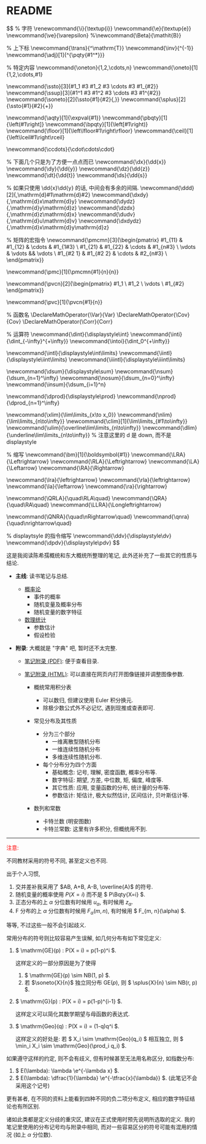 # README

$$
% 字符
\renewcommand{\i}{\textup{i}}
\newcommand{\e}{\textup{e}}
\newcommand{\ve}{\varepsilon}
%\newcommand{\Beta}{\mathit{B}}

% 上下标
\newcommand{\trans}{^\mathrm{T}}
\newcommand{\inv}{^{-1}}
\newcommand{\adj}[1]{^{\pqty{#1^*}}}

% 特定内容
\newcommand{\oneton}{1,2,\cdots,n}
\newcommand{\oneto}[1]{1,2,\cdots,#1}

\newcommand{\ssto}[3]{#1_1 #3 #1_2 #3 \cdots #3 #1_{#2}}
\newcommand{\ssup}[3]{#1^1 #3 #1^2 #3 \cdots #3 #1^{#2}}
\newcommand{\soneto}[2]{\ssto{#1}{#2}{,}}
\newcommand{\splus}[2]{\ssto{#1}{#2}{+}}

\newcommand{\aqty}[1]{\expval{#1}}
\newcommand{\pbqty}[1]{\left(#1\right]}
\newcommand{\bpqty}[1]{\left[#1\right)}
\newcommand{\floor}[1]{\left\lfloor#1\right\rfloor}
\newcommand{\ceil}[1]{\left\lceil#1\right\rceil}

\newcommand{\ccdots}{\cdot\cdots\cdot}

% 下面几个只是为了方便一点点而已
\newcommand{\dx}{\dd{x}}
\newcommand{\dy}{\dd{y}}
\newcommand{\dz}{\dd{z}}
\newcommand{\dt}{\dd{t}}
\newcommand{\ds}{\dd{s}}

% 如果只使用 \dd{x}\dd{y} 的话, 中间会有多余的间隔.
\newcommand{\ddd}[2]{\,\mathrm{d}#1\mathrm{d}#2}
\newcommand{\dxdy}{\,\mathrm{d}x\mathrm{d}y}
\newcommand{\dydz}{\,\mathrm{d}y\mathrm{d}z}
\newcommand{\dzdx}{\,\mathrm{d}z\mathrm{d}x}
\newcommand{\dudv}{\,\mathrm{d}u\mathrm{d}v}
\newcommand{\dxdydz}{\,\mathrm{d}x\mathrm{d}y\mathrm{d}z}

% 矩阵的宏指令
\newcommand{\pmcmn}[3]{\begin{pmatrix}
	#1_{11} & #1_{12} & \cdots & #1_{1#3} \\
	#1_{21} & #1_{22} & \cdots & #1_{n#3} \\
	\vdots & \vdots && \vdots \\
	#1_{#2 1} & #1_{#2 2} & \cdots & #2_{n#3} \\
\end{pmatrix}}

\newcommand{\pmc}[1]{\pmcmn{#1}{n}{n}}

\newcommand{\pvcn}[2]{\begin{pmatrix}
	#1_1 \\ #1_2 \\ \vdots \\ #1_{#2}
\end{pmatrix}}

\newcommand{\pvc}[1]{\pvcn{#1}{n}}



% 函数名
\DeclareMathOperator{\Var}{Var}
\DeclareMathOperator{\Cov}{Cov}
\DeclareMathOperator{\Corr}{Corr}

% 运算符
\newcommand{\dint}{\displaystyle\int}
\newcommand{\inti}{\dint_{-\infty}^{+\infty}}
\newcommand{\intoi}{\dint_0^{+\infty}}

\newcommand{\intl}{\displaystyle\int\limits}
\newcommand{\iintl}{\displaystyle\iint\limits}
\newcommand{\iiintl}{\displaystyle\iiint\limits}

\newcommand{\dsum}{\displaystyle\sum}
\newcommand{\nsum}{\dsum_{n=1}^\infty}
\newcommand{\nosum}{\dsum_{n=0}^\infty}
\newcommand{\insum}{\dsum_{i=1}^n}

\newcommand{\dprod}{\displaystyle\prod}
\newcommand{\nprod}{\dprod_{n=1}^\infty}

\newcommand{\xlim}{\lim\limits_{x\to x_0}}
\newcommand{\nlim}{\lim\limits_{n\to\infty}}
\newcommand{\clim}[1]{\lim\limits_{#1\to\infty}}
\newcommand{\ulim}{\overline\lim\limits_{n\to\infty}}
\newcommand{\dlim}{\underline\lim\limits_{n\to\infty}}
% 注意这里的 d 是 down, 而不是 displaystyle

% 缩写
\newcommand{\bm}[1]{\boldsymbol{#1}}
\newcommand{\LRA}{\Leftrightarrow}
\newcommand{\RLA}{\Leftrightarrow}
\newcommand{\LA}{\Leftarrow}
\newcommand{\RA}{\Rightarrow}

\newcommand{\lra}{\leftrightarrow}
\newcommand{\rla}{\leftrightarrow}
\newcommand{\la}{\leftarrow}
\newcommand{\ra}{\rightarrow}

\newcommand{\QRLA}{\quad\RLA\quad}
\newcommand{\QRA}{\quad\RA\quad}
\newcommand{\LLRA}{\Longleftrightarrow}

\newcommand{\QNRA}{\quad\nRightarrow\quad}
\newcommand{\qnra}{\quad\nrightarrow\quad}

% displaytsyle 的指令缩写
\newcommand{\ddv}{\displaystyle\dv}
\newcommand{\dpdv}{\displaystyle\pdv}
$$

这是我阅读陈希孺概统和东大概统所整理的笔记, 此外还补充了一些其它的性质与结论.

- **主线**: 读书笔记与总结.

  - [概率论](概率论.pdf)
    - 事件的概率
    - 随机变量及概率分布
    - 随机变量的数字特征
  - [数理统计](数理统计.pdf)
    - 参数估计
    - 假设检验

- **附录**: 大概就是 "字典" 吧, 暂时还不太完整.

  - [笔记附录 (PDF)](概统笔记附录.pdf): 便于查看目录.

  - [笔记附录 (HTML)](概统笔记附录.html): 可以直接在网页内打开图像链接并调整图像参数.

    - 概统常用积分表
      - 可以数归, 但建议使用 Euler 积分换元.
      - 除极少数公式外不必记忆, 遇到现推或查表即可.

    - 常见分布及其性质
      - 分为三个部分
        - 一维离散型随机分布
        - 一维连续性随机分布
        - 多维连续性随机分布.
      - 每个分布分为四个方面
        - 基础概念: 记号, 理解, 密度函数, 概率分布等.
        - 数字特征: 期望, 方差, 中位数, 矩, 偏度, 峰度等.
        - 其它性质: 应用, 变量函数的分布, 统计量的分布等.
        - 参数估计: 矩估计, 极大似然估计, 区间估计, 贝叶斯估计等.
    - 数列和常数
      - 卡特兰数 (明安图数)
      - 卡特兰常数: 这里有许多积分, 但概统用不到.

---

<font color=red>注意:</font>

不同教材采用的符号不同, 甚至定义也不同.

出于个人习惯,

1. 交并差补我采用了 $AB, A+B, A-B, \overline{A}$ 的符号.
2. 随机变量的概率使用 $P(X = i)$ 而不是 $ P\Bqty{X=i} $.
3. 正态分布的上 $\alpha$ 分位数有时候用 $u_\alpha$, 有时候用 $z_\alpha$.
4. F 分布的上 $\alpha$ 分位数有时候用 $F_\alpha(m, n)$, 有时候用 $ F_{m, n}(\alpha) $.

等等, 不过这些一般不会引起歧义.

常用分布的符号则比较容易产生误解, 如几何分布有如下常见定义:

1. $ \mathrm{GE}(p) : P(X = i) = p(1-p)^i $.

   这样定义的一部分原因是为了使得

   1. $ \mathrm{GE}(p) \sim NB(1, p) $.
   2. 若 $\soneto{X}{n}$ 独立同分布 $\mathrm{GE}(p)$, 则 $ \splus{X}{n} \sim NB(r, p) $.

2. $ \mathrm{G}(p) : P(X = i) = p(1-p)^{i-1} $.

   这样定义可以简化其数学期望与母函数的表达式.

3. $ \mathrm{Geo}(q) : P(X = i) = (1-q)q^i $.

   这样定义的好处是: 若 $ X_i \sim \mathrm{Geo}(q_i) $ 相互独立, 则 $ \min_i X_i \sim \mathrm{Geo}(\prod_i q_i) $.

如果遵守这样的约定, 则不会有歧义, 但有时候甚至无法用名称区分, 如指数分布:

1. $ E(\lambda): \lambda \e^{-\lambda x} $.
2. $ E(\lambda): \dfrac{1}{\lambda} \e^{-\tfrac{x}{\lambda}} $. (此笔记不会采用这个记号)

更有甚者, 在不同的资料上能看到四种不同的负二项分布定义, 相应的数字特征结论也有所区别.

诸如此类都是定义分歧的重灾区, 建议在正式使用时预先说明所选取的定义. 我的笔记里使用的分布记号均与附录中相同, 而对一些容易区分的符号可能有混用的情况 (如上 $\alpha$ 分位数).
